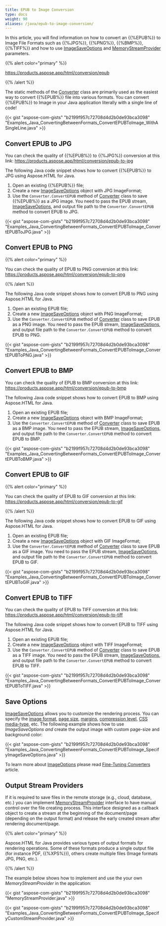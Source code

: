```yaml
---
title: EPUB to Image Conversion
type: docs
weight: 90
aliases: /java/epub-to-image-conversion/
---
```

In this article, you will find information on how to convert an {{%EPUB%}} to Image File Formats such as {{%JPG%}}, {{%PNG%}}, {{%BMP%}}, {{%TIFF%}} and how to use [ImageSaveOptions](https://reference.aspose.com/html/java/com.aspose.html.saving/imagesaveoptions) and [MemoryStreamProvider](https://reference.aspose.com/html/java/com.aspose.html/package-frame) parameters.

{{% alert color="primary" %}} 

<https://products.aspose.app/html/conversion/epub>

{{% /alert %}} 

The static methods of the [Converter](https://reference.aspose.com/html/java/com.aspose.html.converters/converter) class are primarily used as the easiest way to convert {{%EPUB%}} file into various formats. You can convert {{%EPUB%}} to Image in your Java application literally with a single line of code!

{{< gist "aspose-com-gists" "b2199f957c72708d4d2b0de93bca3098" "Examples_Java_ConvertingBetweenFormats_ConvertEPUBToImage_WithASingleLine.java" >}}

## **Convert EPUB to JPG**

You can check the quality of {{%EPUB%}} to {{%JPG%}} conversion at this link: <https://products.aspose.app/html/conversion/epub-to-jpg>

The following Java code snippet shows how to convert {{%EPUB%}} to JPG using Aspose.HTML for Java.

1. Open an existing {{%EPUB%}} file;
2. Create a new [ImageSaveOptions](https://reference.aspose.com/html/java/com.aspose.html.saving/imagesaveoptions) object with JPG ImageFormat;
3. Use the `Converter.ConvertEPUB` method of [Converter](https://reference.aspose.com/html/java/com.aspose.html.converters/converter) class to save {{%EPUB%}} as a JPG image. You need to pass the EPUB stream, [ImageSaveOptions](https://reference.aspose.com/html/java/com.aspose.html.saving/imagesaveoptions), and output file path to the `Converter.ConvertEPUB` method to convert EPUB to JPG.

{{< gist "aspose-com-gists" "b2199f957c72708d4d2b0de93bca3098" "Examples_Java_ConvertingBetweenFormats_ConvertEPUBToImage_ConvertEPUBToJPG.java" >}}

## **Convert EPUB to PNG**

{{% alert color="primary" %}} 

You can check the quality of EPUB to PNG conversion at this link: <https://products.aspose.app/html/conversion/epub-to-png>

{{% /alert %}} 

The following Java code snippet shows how to convert EPUB to PNG using Aspose.HTML for Java.

1. Open an existing EPUB file;
2. Create a new [ImageSaveOptions](https://reference.aspose.com/html/java/com.aspose.html.saving/imagesaveoptions) object with PNG ImageFormat;
3. Use the `Converter.ConvertEPUB` method of [Converter](https://reference.aspose.com/html/java/com.aspose.html.converters/converter) class to save EPUB as a PNG image. You need to pass the EPUB stream, [ImageSaveOptions](https://reference.aspose.com/html/java/com.aspose.html.saving/imagesaveoptions), and output file path to the `Converter.ConvertEPUB` method to convert EPUB to PNG.

{{< gist "aspose-com-gists" "b2199f957c72708d4d2b0de93bca3098" "Examples_Java_ConvertingBetweenFormats_ConvertEPUBToImage_ConvertEPUBToPNG.java" >}}

## **Convert EPUB to BMP**

You can check the quality of EPUB to BMP conversion at this link: <https://products.aspose.app/html/conversion/epub-to-bmp>

The following Java code snippet shows how to convert EPUB to BMP using Aspose.HTML for Java.

1. Open an existing EPUB file;
2. Create a new [ImageSaveOptions](https://reference.aspose.com/html/java/com.aspose.html.saving/imagesaveoptions) object with BMP ImageFormat;
3. Use the `Converter.ConvertEPUB` method of [Converter](https://reference.aspose.com/html/java/com.aspose.html.converters/converter) class to save EPUB as a BMP image. You need to pass the EPUB stream, [ImageSaveOptions](https://reference.aspose.com/html/java/com.aspose.html.saving/imagesaveoptions), and output file path to the `Converter.ConvertEPUB` method to convert EPUB to BMP.

{{< gist "aspose-com-gists" "b2199f957c72708d4d2b0de93bca3098" "Examples_Java_ConvertingBetweenFormats_ConvertEPUBToImage_ConvertEPUBToBMP.java" >}}

## **Convert EPUB to GIF**

{{% alert color="primary" %}} 

You can check the quality of EPUB to GIF conversion at this link: <https://products.aspose.app/html/conversion/epub-to-gif>

{{% /alert %}} 

The following Java code snippet shows how to convert EPUB to GIF using Aspose.HTML for Java.

1. Open an existing EPUB file;
2. Create a new [ImageSaveOptions](https://reference.aspose.com/html/java/com.aspose.html.saving/imagesaveoptions) object with GIF ImageFormat;
3. Use the `Converter.ConvertEPUB` method of [Converter](https://reference.aspose.com/html/java/com.aspose.html.converters/converter) class to save EPUB as a GIF image. You need to pass the EPUB stream, [ImageSaveOptions](https://reference.aspose.com/html/java/com.aspose.html.saving/imagesaveoptions), and output file path to the `Converter.ConvertEPUB` method to convert EPUB to GIF.

{{< gist "aspose-com-gists" "b2199f957c72708d4d2b0de93bca3098" "Examples_Java_ConvertingBetweenFormats_ConvertEPUBToImage_ConvertEPUBToGIF.java" >}}

## **Convert EPUB to TIFF**

You can check the quality of EPUB to TIFF conversion at this link: <https://products.aspose.app/html/conversion/epub-to-tiff>

The following Java code snippet shows how to convert EPUB to TIFF using Aspose.HTML for Java.

1. Open an existing EPUB file;
2. Create a new [ImageSaveOptions](https://reference.aspose.com/html/java/com.aspose.html.saving/imagesaveoptions) object with TIFF ImageFormat;
3. Use the `Converter.ConvertEPUB` method of [Converter](https://reference.aspose.com/html/java/com.aspose.html.converters/converter) class to save EPUB as a TIFF image. You need to pass the EPUB stream, [ImageSaveOptions](https://reference.aspose.com/html/java/com.aspose.html.saving/imagesaveoptions), and output file path to the `Converter.ConvertEPUB` method to convert EPUB to TIFF.

{{< gist "aspose-com-gists" "b2199f957c72708d4d2b0de93bca3098" "Examples_Java_ConvertingBetweenFormats_ConvertEPUBToImage_ConvertEPUBToTIFF.java" >}}

## **Save Options**

[ImageSaveOptions](https://reference.aspose.com/html/java/com.aspose.html.saving/imagesaveoptions) allows you to customize the rendering process. You can specify the [image format](https://reference.aspose.com/html/java/com.aspose.html.rendering.image/ImageFormat), [page size](https://reference.aspose.com/html/java/com.aspose.html.rendering/RenderingOptions#getPageSetup--), [margins](https://reference.aspose.com/html/java/com.aspose.html.drawing/Page#getMargin--), [compression level](https://reference.aspose.com/html/java/com.aspose.html.rendering.image/Compression), [CSS media-type](https://reference.aspose.com/html/java/com.aspose.html.rendering/MediaType), etc. The following example shows how to use *ImageSaveOptions and* create the output image with custom page-size and background color:

{{< gist "aspose-com-gists" "b2199f957c72708d4d2b0de93bca3098" "Examples_Java_ConvertingBetweenFormats_ConvertEPUBToImage_SpecifyImageSaveOptions.java" >}}

To learn more about [ImageOptions](https://reference.aspose.com/html/java/com.aspose.html.saving/imagesaveoptions) please read [Fine-Tuning Converters](/html/java/converting-between-formats/fine-tuning-converters/) article.

## **Output Stream Providers**

If it is required to save files in the remote storage (e.g., cloud, database, etc.) you can implement [MemoryStreamProvider](https://reference.aspose.com/html/java/com.aspose.html/package-frame) interface to have manual control over the file creating process. This interface designed as a callback object to create a stream at the beginning of the document/page (depending on the output format) and release the early created stream after rendering document/page.

{{% alert color="primary" %}} 

Aspose.HTML for Java provides various types of output formats for rendering operations. Some of these formats produce a single output file (for instance PDF, {{%XPS%}}), others create multiple files (Image formats JPG, PNG, etc.).

{{% /alert %}} 

The example below shows how to implement and use the your own *MemoryStreamProvider* in the application:

{{< gist "aspose-com-gists" "b2199f957c72708d4d2b0de93bca3098" "MemoryStreamProvider.java" >}}

{{< gist "aspose-com-gists" "b2199f957c72708d4d2b0de93bca3098" "Examples_Java_ConvertingBetweenFormats_ConvertEPUBToImage_SpecifyCustomStreamProvider.java" >}}